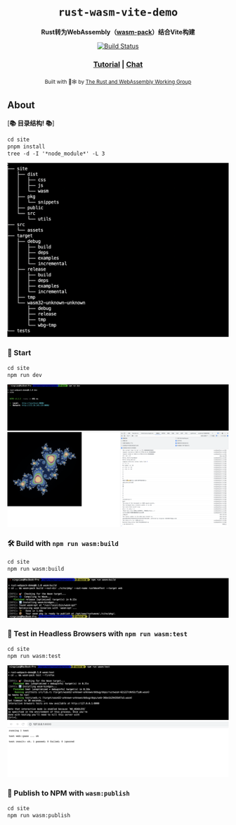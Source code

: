 <div align="center">

  <h1><code>rust-wasm-vite-demo</code></h1>

  <strong>Rust转为WebAssembly（<a href="https://github.com/rustwasm/wasm-pack">wasm-pack</a>）结合Vite构建</strong>

  <p>
    <a href="https://travis-ci.org/rustwasm/wasm-pack-template"><img src="https://img.shields.io/travis/rustwasm/wasm-pack-template.svg?style=flat-square" alt="Build Status" /></a>
  </p>

  <h3>
    <a href="https://rustwasm.github.io/docs/wasm-pack/tutorials/npm-browser-packages/index.html">Tutorial</a>
    <span> | </span>
    <a href="https://discordapp.com/channels/442252698964721669/443151097398296587">Chat</a>
  </h3>

  <sub>Built with 🦀🕸 by <a href="https://rustwasm.github.io/">The Rust and WebAssembly Working Group</a></sub>
</div>

## About

[**📚 目录结构! 📚**]

```
cd site
pnpm install
tree -d -I '*node_module*' -L 3
```
![Screenshot](./src/assets/WX20220515-184100@2x.png)

### 🚴 Start

```
cd site
npm run dev
```
![Screenshot](./src/assets/WX20220515-184339@2x.png)
![Screenshot](./src/assets/WX20220513-160140@2x.png)

### 🛠️ Build with `npm run wasm:build`

```
cd site
npm run wasm:build
```
![Screenshot](./src/assets/WX20220515-184526@2x.png)
### 🔬 Test in Headless Browsers with `npm run wasm:test`

```
cd site
npm run wasm:test
```
![Screenshot](./src/assets/WX20221117-095604@2x.png)
![Screenshot](./src/assets/WX20221117-095620@2x.png)
### 🎁 Publish to NPM with `wasm:publish`

```
cd site
npm run wasm:publish
```